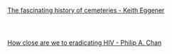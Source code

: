 [The fascinating history of cemeteries - Keith Eggener](https://www.bilibili.com/video/BV1Dk4y1q781?p=529)


```ad-note



```


[How close are we to eradicating HIV - Philip A. Chan](https://www.bilibili.com/video/BV1Dk4y1q781?p=530)